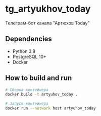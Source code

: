 # tg_artyukhov_today
Телеграм-бот канала "Артюхов Today"

## Dependencies
- Python 3.8
- PostgreSQL 10+
- Docker

## How to build and run
```bash
# Сборка контейнера
docker build -t artyuhov_today .

# Запуск контейнера
docker run --network host artyuhov_today
```